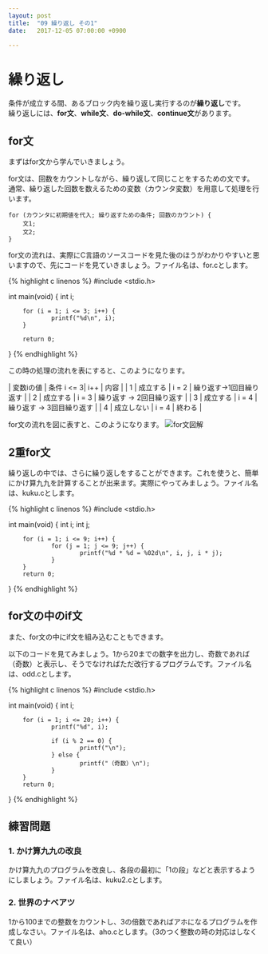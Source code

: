 ```yaml
---
layout: post
title:  "09 繰り返し その1"
date:   2017-12-05 07:00:00 +0900

---
```


# 繰り返し
条件が成立する間、あるブロック内を繰り返し実行するのが**繰り返し**です。  
繰り返しには、**for文**、**while文**、**do-while文**、**continue文**があります。

## for文
まずはfor文から学んでいきましょう。

for文は、回数をカウントしながら、繰り返して同じことをするための文です。通常、繰り返した回数を数えるための変数（カウンタ変数）を用意して処理を行います。

```
for (カウンタに初期値を代入; 繰り返すための条件; 回数のカウント) {
    文1;
    文2;
}
```

for文の流れは、実際にC言語のソースコードを見た後のほうがわかりやすいと思いますので、先にコードを見ていきましょう。ファイル名は、for.cとします。

{% highlight c linenos %}
#include <stdio.h>

int main(void)
{
        int i;

        for (i = 1; i <= 3; i++) {
                printf("%d\n", i);
        }

        return 0;
}
{% endhighlight %}

この時の処理の流れを表にすると、このようになります。

| 変数iの値 	| 条件 i &lt;= 3| i++   	| 内容                     |
| 1         	| 成立する    	| i = 2 	| 繰り返す→1回目繰り返す  	|
| 2         	| 成立する    	| i = 3 	| 繰り返す → 2回目繰り返す	|
| 3         	| 成立する    	| i = 4 	| 繰り返す → 3回目繰り返す	|
| 4         	| 成立しない  	| i = 4 	| 終わる                   |


for文の流れを図に表すと、このようになります。
![for文図解]({{site.baseurl}}/images/for.png)


## 2重for文
繰り返しの中では、さらに繰り返しをすることができます。これを使うと、簡単にかけ算九九を計算することが出来ます。実際にやってみましょう。ファイル名は、kuku.cとします。

{% highlight c linenos %}
#include <stdio.h>

int main(void)
{
        int i;
        int j;

        for (i = 1; i <= 9; i++) {
                for (j = 1; j <= 9; j++) {
                        printf("%d * %d = %02d\n", i, j, i * j);
                }
        }
        return 0;
}
{% endhighlight %}

## for文の中のif文
また、for文の中にif文を組み込むこともできます。

以下のコードを見てみましょう。1から20までの数字を出力し、奇数であれば（奇数）と表示し、そうでなければただ改行するプログラムです。ファイル名は、odd.cとします。

{% highlight c linenos %}
#include <stdio.h>

int main(void)
{
        int i;

        for (i = 1; i <= 20; i++) {
                printf("%d", i);

                if (i % 2 == 0) {
                        printf("\n");
                } else {
                        printf("（奇数）\n");
                }
        }
        return 0;
}
{% endhighlight %}


## 練習問題

### 1. かけ算九九の改良
かけ算九九のプログラムを改良し、各段の最初に「1の段」などと表示するようにしましょう。ファイル名は、kuku2.cとします。

### 2. 世界のナベアツ
1から100までの整数をカウントし、3の倍数であればアホになるプログラムを作成しなさい。ファイル名は、aho.cとします。（3のつく整数の時の対応はしなくて良い）

